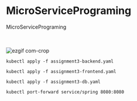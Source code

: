 # MicroServicePrograming
MicroServicePrograming


<br></br>
![ezgif com-crop](https://github.com/van1164/MicroServicePrograming/assets/52437971/308cad17-96de-4995-899c-64354b6c3fc0)

```kubectl apply -f assignment3-backend.yaml```

```kubectl apply -f assignment3-frontend.yaml```

```kubectl apply -f assignment3-db.yaml```

```kubectl port-forward service/spring 8080:8080```
